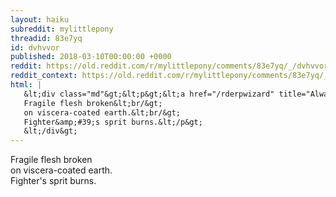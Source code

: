 ```yaml
---
layout: haiku
subreddit: mylittlepony
threadid: 83e7yq
id: dvhvvor
published: 2018-03-10T00:00:00 +0000
reddit: https://old.reddit.com/r/mylittlepony/comments/83e7yq/_/dvhvvor
reddit_context: https://old.reddit.com/r/mylittlepony/comments/83e7yq/_/dvhvvor?context=3
html: |
   &lt;div class="md"&gt;&lt;p&gt;&lt;a href="/rderpwizard" title="Always Relevant / Woody Metamorphosis / Paper Bag Princess"&gt;&lt;/a&gt;
   Fragile flesh broken&lt;br/&gt;
   on viscera-coated earth.&lt;br/&gt;
   Fighter&amp;#39;s sprit burns.&lt;/p&gt;
   &lt;/div&gt;
---
```


[](/rderpwizard "Always Relevant / Woody Metamorphosis / Paper Bag Princess")
Fragile flesh broken  
on viscera-coated earth.  
Fighter's sprit burns.